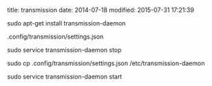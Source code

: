 title: transmission
date: 2014-07-18
modified: 2015-07-31 17:21:39


sudo apt-get install transmission-daemon

.config/transmission/settings.json

sudo service transmission-daemon stop

sudo cp .config/transmission/settings.json /etc/transmission-daemon

sudo service transmission-daemon start
